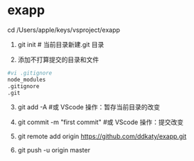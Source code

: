 # exapp

cd /Users/apple/keys/vsproject/exapp
1. git init # 当前目录新建.git 目录

2. 添加不打算提交的目录和文件

```sh 
#vi .gitignore 
node_modules
.gitignore
.git
```
3. git add -A  #或 VScode 操作：暂存当前目录的改变 

4. git commit -m "first commit"  #或 VScode 操作：提交改变 

5. git remote add origin https://github.com/ddkaty/exapp.git

6. git push -u origin master

